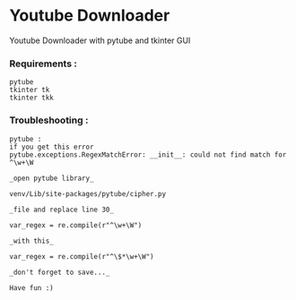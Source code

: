 # Youtube Downloader

Youtube Downloader with pytube and tkinter GUI

### Requirements :
    pytube
    tkinter tk
    tkinter tkk

### Troubleshooting :
    pytube :
    if you get this error
    pytube.exceptions.RegexMatchError: __init__: could not find match for ^\w+\W
    
    _open pytube library_
    
    venv/Lib/site-packages/pytube/cipher.py
    
    _file and replace line 30_ 
    
    var_regex = re.compile(r"^\w+\W")
    
    _with this_

    var_regex = re.compile(r"^\$*\w+\W")

    _don't forget to save..._

    Have fun :)

    



